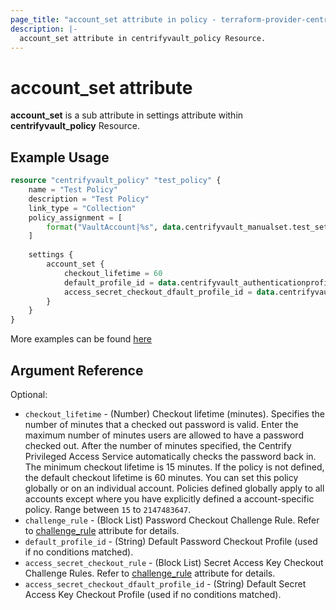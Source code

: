 ```yaml
---
page_title: "account_set attribute in policy - terraform-provider-centrifyvault"
description: |-
  account_set attribute in centrifyvault_policy Resource.
---
```


# account_set attribute

**account_set** is a sub attribute in settings attribute within **centrifyvault_policy** Resource.

## Example Usage

```terraform
resource "centrifyvault_policy" "test_policy" {
    name = "Test Policy"
    description = "Test Policy"
    link_type = "Collection"
    policy_assignment = [
        format("VaultAccount|%s", data.centrifyvault_manualset.test_set.id),
    ]
    
    settings {
        account_set {
            checkout_lifetime = 60
            default_profile_id = data.centrifyvault_authenticationprofile.newdevice_auth_pf.id
            access_secret_checkout_dfault_profile_id = data.centrifyvault_authenticationprofile.newdevice_auth_pf.id
        }
    }
}
```

More examples can be found [here](../../examples/centrifyvault_policy/policy_account_set.tf)

## Argument Reference

Optional:

- `checkout_lifetime` - (Number) Checkout lifetime (minutes). Specifies the number of minutes that a checked out password is valid. Enter the maximum number of minutes users are allowed to have a password checked out. After the number of minutes specified, the Centrify Privileged Access Service automatically checks the password back in. The minimum checkout lifetime is 15 minutes. If the policy is not defined, the default checkout lifetime is 60 minutes. You can set this policy globally or on an individual account. Policies defined globally apply to all accounts except where you have explicitly defined a account-specific policy. Range between `15` to `2147483647`.
- `challenge_rule` - (Block List) Password Checkout Challenge Rule. Refer to [challenge_rule](../attribute_challengerule.md) attribute for details.
- `default_profile_id` - (String) Default Password Checkout Profile (used if no conditions matched).
- `access_secret_checkout_rule` - (Block List) Secret Access Key Checkout Challenge Rules. Refer to [challenge_rule](../attribute_challengerule.md) attribute for details.
- `access_secret_checkout_dfault_profile_id` - (String) Default Secret Access Key Checkout Profile (used if no conditions matched).
